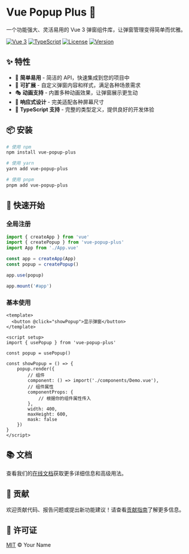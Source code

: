 # Vue Popup Plus 🚀

一个功能强大、灵活易用的 Vue 3 弹窗组件库，让弹窗管理变得简单而优雅。

[![Vue 3](https://img.shields.io/badge/Vue-3.x-brightgreen.svg)](https://vuejs.org/)
[![TypeScript](https://img.shields.io/badge/TypeScript-5.x-blue.svg)](https://www.typescriptlang.org/)
[![License](https://img.shields.io/badge/License-MIT-yellow.svg)](https://opensource.org/licenses/MIT)
[![Version](https://img.shields.io/badge/version-1.0.0-orange.svg)](https://github.com/yourusername/vue-popup-plus)

## ✨ 特性

* 🎯 **简单易用** - 简洁的 API，快速集成到您的项目中
* 🔌 **可扩展** - 自定义弹窗内容和样式，满足各种场景需求
* 🎭 **动画支持** - 内置多种动画效果，让弹窗展示更生动
* 📱 **响应式设计** - 完美适配各种屏幕尺寸
* 🧩 **TypeScript 支持** - 完整的类型定义，提供良好的开发体验

## 📦 安装

```bash
# 使用 npm
npm install vue-popup-plus

# 使用 yarn
yarn add vue-popup-plus

# 使用 pnpm
pnpm add vue-popup-plus
```

## 🚀 快速开始

### 全局注册

```js
import { createApp } from 'vue'
import { createPopup } from 'vue-popup-plus'
import App from './App.vue'

const app = createApp(App)
const popup = createPopup()

app.use(popup)

app.mount('#app')
```

### 基本使用

```vue
<template>
  <button @click="showPopup">显示弹窗</button>
</template>

<script setup>
import { usePopup } from 'vue-popup-plus'

const popup = usePopup()

const showPopup = () => {
    popup.render({
        // 组件
        component: () => import('./components/Demo.vue'),
        // 组件属性
        componentProps: {
            // 根据你的组件属性传入
        },
        width: 400,
        maxHeight: 600,
        mask: false
    })
}
</script>
```

## 📚 文档

查看我们的[在线文档](http://vue-popup-plus.styzy.cn)获取更多详细信息和高级用法。

## 🤝 贡献

欢迎贡献代码、报告问题或提出新功能建议！请查看[贡献指南](CONTRIBUTING.md)了解更多信息。

## 📄 许可证

[MIT](LICENSE) © Your Name
